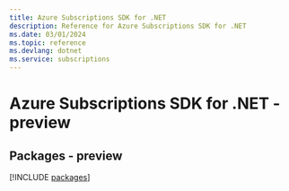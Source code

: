 ```yaml
---
title: Azure Subscriptions SDK for .NET
description: Reference for Azure Subscriptions SDK for .NET
ms.date: 03/01/2024
ms.topic: reference
ms.devlang: dotnet
ms.service: subscriptions
---
```

# Azure Subscriptions SDK for .NET - preview
## Packages - preview
[!INCLUDE [packages](subscriptions-index.md)]